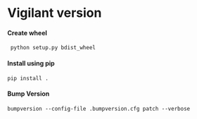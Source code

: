 # Vigilant version

#### Create wheel
``` python setup.py bdist_wheel```

#### Install using pip
```pip install .```

#### Bump Version
```bumpversion --config-file .bumpversion.cfg patch --verbose```